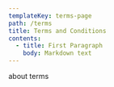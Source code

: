 ```yaml
---
templateKey: terms-page
path: /terms
title: Terms and Conditions
contents:
  - title: First Paragraph
    body: Markdown text
---
```

about terms